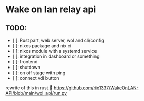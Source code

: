 # Wake on lan relay api

## TODO:

- [ ]: Rust part, web server, wol and cli/config
- [ ]: nixos package and nix ci
- [ ]: nixos module with a systemd service
- [ ]: integration in dashboard or something
- [ ]: frontend
- [ ]: shutdown
- [ ]: on off stage with ping
- [ ]: connect vdi button

rewrite of this in rust 🦀
https://github.com/rix1337/WakeOnLAN-API/blob/main/wol_api/run.py
